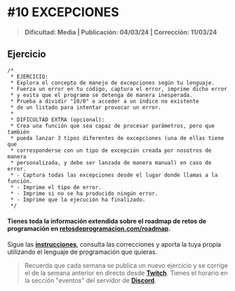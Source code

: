 # #10 EXCEPCIONES
> #### Dificultad: Media | Publicación: 04/03/24 | Corrección: 11/03/24

## Ejercicio

```
/*
 * EJERCICIO:
 * Explora el concepto de manejo de excepciones según tu lenguaje.
 * Fuerza un error en tu código, captura el error, imprime dicho error
 * y evita que el programa se detenga de manera inesperada.
 * Prueba a dividir "10/0" o acceder a un índice no existente
 * de un listado para intentar provocar un error.
 *
 * DIFICULTAD EXTRA (opcional):
 * Crea una función que sea capaz de procesar parámetros, pero que también
 * pueda lanzar 3 tipos diferentes de excepciones (una de ellas tiene que
 * corresponderse con un tipo de excepción creada por nosotros de manera
 * personalizada, y debe ser lanzada de manera manual) en caso de error.
 * - Captura todas las excepciones desde el lugar donde llamas a la función.
 * - Imprime el tipo de error.
 * - Imprime si no se ha producido ningún error.
 * - Imprime que la ejecución ha finalizado. 
 */
```
#### Tienes toda la información extendida sobre el roadmap de retos de programación en **[retosdeprogramacion.com/roadmap](https://retosdeprogramacion.com/roadmap)**.

Sigue las **[instrucciones](../../README.md)**, consulta las correcciones y aporta la tuya propia utilizando el lenguaje de programación que quieras.

> Recuerda que cada semana se publica un nuevo ejercicio y se corrige el de la semana anterior en directo desde **[Twitch](https://twitch.tv/mouredev)**. Tienes el horario en la sección "eventos" del servidor de **[Discord](https://discord.gg/mouredev)**.